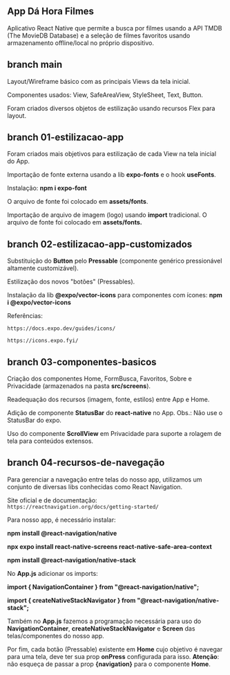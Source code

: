 ## App Dá Hora Filmes

Aplicativo React Native que permite a busca por filmes usando a API TMDB (The MovieDB Database) e a seleção de filmes favoritos usando armazenamento offline/local no próprio dispositivo.

## branch main

Layout/Wireframe básico com as principais Views da tela inicial.

Componentes usados: View, SafeAreaView, StyleSheet, Text, Button.

Foram criados diversos objetos de estilização usando recursos Flex para layout.

## branch 01-estilizacao-app

Foram criados mais objetivos para estilização de cada View na tela inicial do App.

Importação de fonte externa usando a lib **expo-fonts** e o hook **useFonts**.

Instalação: **npm i expo-font**

O arquivo de fonte foi colocado em **assets/fonts**.

Importação de arquivo de imagem (logo) usando **import** tradicional. O arquivo de fonte foi colocado em **assets/fonts.**

## branch 02-estilizacao-app-customizados

Substituição do **Button** pelo **Pressable** (componente genérico pressionável altamente customizável).

Estilização dos novos "botões" (Pressables).

Instalação da lib **@expo/vector-icons** para componentes com ícones: **npm i @expo/vector-icons**

Referências:

`https://docs.expo.dev/guides/icons/`

`https://icons.expo.fyi/`

## branch 03-componentes-basicos

Criação dos componentes Home, FormBusca, Favoritos, Sobre e Privacidade (armazenados na pasta **src/screens**).

Readequação dos recursos (imagem, fonte, estilos) entre App e Home.

Adição de componente **StatusBar** do **react-native** no App. Obs.: Não use o StatusBar do expo.

Uso do componente **ScrollView** em Privacidade para suporte a rolagem de tela para conteúdos extensos.

## branch 04-recursos-de-navegação

Para gerenciar a navegação entre telas do nosso app, utilizamos um conjunto de diversas libs conhecidas como React Navigation.

Site oficial e de documentação: `https://reactnavigation.org/docs/getting-started/`

Para nosso app, é necessário instalar:

**npm install @react-navigation/native**

**npx expo install react-native-screens react-native-safe-area-context**

**npm install @react-navigation/native-stack**

No **App.js** adicionar os imports:

**import { NavigationContainer } from "@react-navigation/native";**

**import { createNativeStackNavigator } from "@react-navigation/native-stack";**

Também no **App.js** fazemos a programação necessária para uso do **NavigationContainer**, **createNativeStackNavigator** e **Screen** das telas/componentes do nosso app.

Por fim, cada botão (Pressable) existente em **Home** cujo objetivo é navegar para uma tela, deve ter sua prop **onPress** configurada para isso. **Atenção**: não esqueça de passar a prop **{navigation}** para o componente **Home**.
